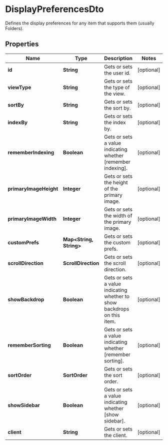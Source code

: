 

# DisplayPreferencesDto

Defines the display preferences for any item that supports them (usually Folders).

## Properties

| Name | Type | Description | Notes |
|------------ | ------------- | ------------- | -------------|
|**id** | **String** | Gets or sets the user id. |  [optional] |
|**viewType** | **String** | Gets or sets the type of the view. |  [optional] |
|**sortBy** | **String** | Gets or sets the sort by. |  [optional] |
|**indexBy** | **String** | Gets or sets the index by. |  [optional] |
|**rememberIndexing** | **Boolean** | Gets or sets a value indicating whether [remember indexing]. |  [optional] |
|**primaryImageHeight** | **Integer** | Gets or sets the height of the primary image. |  [optional] |
|**primaryImageWidth** | **Integer** | Gets or sets the width of the primary image. |  [optional] |
|**customPrefs** | **Map&lt;String, String&gt;** | Gets or sets the custom prefs. |  [optional] |
|**scrollDirection** | **ScrollDirection** | Gets or sets the scroll direction. |  [optional] |
|**showBackdrop** | **Boolean** | Gets or sets a value indicating whether to show backdrops on this item. |  [optional] |
|**rememberSorting** | **Boolean** | Gets or sets a value indicating whether [remember sorting]. |  [optional] |
|**sortOrder** | **SortOrder** | Gets or sets the sort order. |  [optional] |
|**showSidebar** | **Boolean** | Gets or sets a value indicating whether [show sidebar]. |  [optional] |
|**client** | **String** | Gets or sets the client. |  [optional] |



